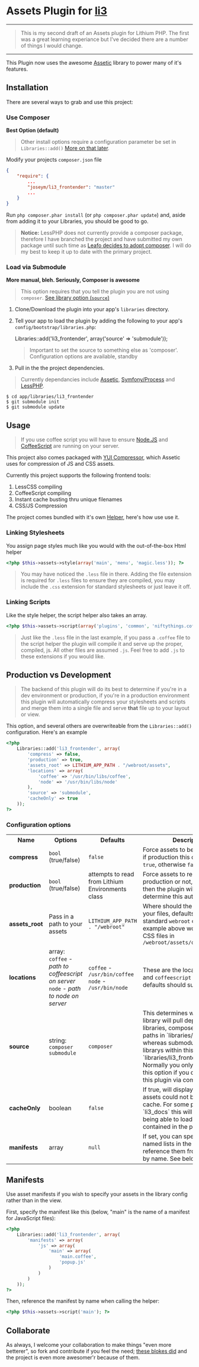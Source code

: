 # Assets Plugin for [li3](http://lithify.me)

***

> This is my second draft of an Assets plugin for Lithium PHP. The first was a great learning experiance but I've decided there are a number of things I would change.

***

This Plugin now uses the awesome [Assetic](https://github.com/kriswallsmith/assetic) library to power many of it's features.

## Installation
There are several ways to grab and use this project:

### Use Composer
__Best Option (default)__

> Other install options require a configuration parameter be set in `Libraries::add()`
> [More on that later](https://github.com/joseym/li3_frontender#configuration-options).

Modify your projects `composer.json` file

~~~ json
{
    "require": {
    	...
        "joseym/li3_frontender": "master"
        ...
    }
}
~~~

Run `php composer.phar install` (or `php composer.phar update`) and, aside from adding it to your Libraries, you should be good to go.

> __Notice:__ LessPHP does not currently provide a composer package, therefore I have branched the project and have submitted my own package until such time as [Leafo decides to adopt composer](https://github.com/leafo/lessphp/issues/216).
> I will do my best to keep it up to date with the primary project.

### Load via Submodule
__More manual, bleh. Seriously, Composer is awesome__

> This option requires that you tell the plugin you are not using `composer`.
> [See library option (`source`)](https://github.com/joseym/li3_frontender#configuration-options)

1. Clone/Download the plugin into your app's ``libraries`` directory.
2. Tell your app to load the plugin by adding the following to your app's ``config/bootstrap/libraries.php``:

	Libraries::add('li3_frontender', array('source' => 'submodule'));

	> Important to set the source to something else as 'composer'.
	> Configuration options are available, standby

3. Pull in the the project dependencies.

> Currently dependancies include [Assetic](https://github.com/kriswallsmith/assetic#readme), [Symfony/Process](https://github.com/symfony/Process#readme) and [LessPHP](https://github.com/leafo/lessphp#readme).

	$ cd app/libraries/li3_frontender
	$ git submodule init
	$ git submodule update


## Usage

> If you use coffee script you will have to ensure [Node.JS](http://nodejs.org/) and [CoffeeScript](http://http://coffeescript.org) are running on your server.

This project also comes packaged with [YUI Compressor](http://yuilibrary.com/download/yuicompressor/), which Assetic uses for compression of JS and CSS assets.

Currently this project supports the following frontend tools:

1. LessCSS compiling
2. CoffeeScript compiling
3. Instant cache busting thru unique filenames
4. CSS/JS Compression

The project comes bundled with it's own [Helper](https://github.com/joseym/li3_frontender/blob/assetic/extensions/helper/Assets.php), here's how use use it.

### Linking Stylesheets
You assign page styles much like you would with the out-of-the-box Html helper

~~~ php
<?php $this->assets->style(array('main', 'menu', 'magic.less')); ?>
~~~

> You may have noticed the `.less` file in there. Adding the file extension is required for `.less` files to ensure they are compiled, you may include the `.css` extension for standard stylesheets or just leave it off.

### Linking Scripts
Like the style helper, the script helper also takes an array.

~~~ php
<?php $this->assets->script(array('plugins', 'common', 'niftythings.coffee')); ?>
~~~

> Just like the `.less` file in the last example, if you pass a `.coffee` file to the script helper the plugin will compile it and serve up the proper, compiled, js. All other files are assumed `.js`. Feel free to add `.js` to these extensions if you would like.

## Production vs Development

> The backend of this plugin will do its best to determine if you're in a dev environment or production, if you're in a production environment this plugin will automatically compress your stylesheets and scripts and merge them into a single file and serve __that__ file up to your layout or view.

This option, and several others are overwriteable from the `Libraries::add()` configuration. Here's an example

~~~ php
<?php
	Libraries::add('li3_frontender', array(
		'compress' => false,
		'production' => true,
		'assets_root' => LITHIUM_APP_PATH . "/webroot/assets",
		'locations' => array(
			'coffee' => '/usr/bin/libs/coffee',
			'node' => '/usr/bin/libs/node'
		),
		'source' => 'submodule',
		'cacheOnly' => true
	));
?>
~~~

### Configuration options

<table>
	<tr>
		<th>Name</th>
		<th>Options</th>
		<th>Defaults</th>
		<th>Description</th>
	</tr>
	<tr>
		<td><strong>compress</strong></td>
		<td><code>bool</code> (true/false)</td>
		<td><code>false<strong></td>
		<td>Force assets to be compressed, if production this defaults to <code>true</code>, otherwise <code>false</code>.</td>
	</tr>
	<tr>
		<td><strong>production</strong></td>
		<td><code>bool</code> (true/false)</td>
		<td>attempts to read from Lithium Environments class</td>
		<td>Force assets to render in production or not, if this isn't set then the plugin will attempt to determine this automagically.</td>
	</tr>
	<tr>
		<td><strong>assets_root</strong></td>
		<td>Pass in a path to your assets</td>
		<td><code>LITHIUM_APP_PATH . "/webroot"</code></td>
		<td>Where should the plugin look for your files, defaults to the standard <code>webroot</code> directory. The example above would look for CSS files in <code>/webroot/assets/css/</code></td>
	</tr>
	<tr>
		<td><strong>locations</strong></td>
		<td>array: <code>coffee</code> - <em>path to coffeescript on server</em><br /><code>node</code> - <em>path to node on server</em></td>
		<td><code>coffee</code> - <code>/usr/bin/coffee</code><br /><code>node</code> - <code>/usr/bin/node</code></td>
		<td>These are the locations of <code>node</code> and <code>coffeescript</code> on your server, defaults should suffice.</td>
	</tr>
	<tr>
		<td><strong>source</strong></td>
		<td>string: <code>composer</code><br /><code>submodule</code></td>
		<td><code>composer</code></td>
		<td>
			This determines where the library will pull dependency libraries, composer uses vendor paths in
			`libraries/_source` whereas submodule loads librarys within this plugin `libraries/li3_frontender/libraries`.
			Normally you only need to set this option if you do not install this plugin via composer.
		</td>
	</tr>
	<tr>
		<td><strong>cacheOnly</strong></td>
		<td>boolean</td>
		<td><code>false<code></td>
		<td>
			If true, will display a 404 if the assets could not be read from cache. For some plugins, such as
			`li3_docs` this will result in not being able to load the css contained in the plugin.
		</td>
	</tr>
	<tr>
		<td><strong>manifests</strong></td>
		<td>array</td>
		<td><code>null<code></td>
		<td>
			If set, you can specify assets in named lists in the config, then reference them from the helper by name. See below.
		</td>
	</tr>
</table>

## Manifests

Use asset manifests if you wish to specify your assets in the library config rather than in the view.

First, specify the manifest like this (below, "main" is the name of a manifest for JavaScript files):

~~~ php
<?php
	Libraries::add('li3_frontender', array(
		'manifests' => array(
			'js' => array(
				'main' => array(
					'main.coffee',
					'popup.js'
				)
			)
		)
	));
?>
~~~

Then, reference the manifest by name when calling the helper:

~~~ php
<?php $this->assets->script('main'); ?>
~~~

## Collaborate
As always, I welcome your collaboration to make things "even more betterer", so fork and contribute if you feel the need; [these blokes did](https://github.com/joseym/li3_frontender/graphs/contributors) and the project is even more awesomer'r because of them.
